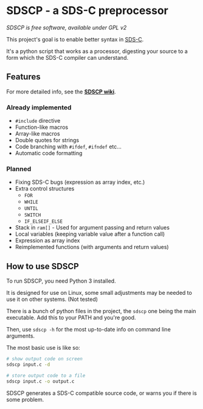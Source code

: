 # SDSCP - a SDS-C preprocessor

*SDSCP is free software, available under GPL v2*

This project's goal is to enable better syntax in [SDS-C](http://wiki.merenienergie.cz/index.php/Sdsc_sysf).

It's a python script that works as a processor, digesting your source to a form which the SDS-C compiler can understand.

## Features

For more detailed info, see the **[SDSCP wiki](https://github.com/MightyPork/sdscp/wiki)**.

### Already implemented

- `#include` directive
- Function-like macros
- Array-like macros
- Double quotes for strings
- Code branching with `#ifdef`, `#ifndef` etc...
- Automatic code formatting


### Planned

- Fixing SDS-C bugs (expression as array index, etc.)
- Extra control structures
  - `FOR`
  - `WHILE`
  - `UNTIL`
  - `SWITCH`
  - `IF_ELSEIF_ELSE`
- Stack in `ram[]` - Used for argument passing and return values
- Local variables (keeping variable value after a function call)
- Expression as array index
- Reimplemented functions (with arguments and return values)


## How to use SDSCP

To run SDSCP, you need Python 3 installed.

It is designed for use on Linux, some small adjustments may be needed to use it on other systems. (Not tested)

There is a bunch of python files in the project, the `sdscp` one being the main executable. Add this to your PATH and you're good.

Then, use `sdscp -h` for the most up-to-date info on command line arguments.

The most basic use is like so:

```bash
# show output code on screen
sdscp input.c -d

# store output code to a file
sdscp input.c -o output.c
```

SDSCP generates a SDS-C compatible source code, or warns you if there is some problem.
